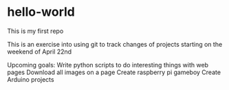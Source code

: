 # hello-world
This is my first repo

This is an exercise into using git to track changes of projects starting on the weekend of April 22nd

Upcoming goals:
Write python scripts to do interesting things with web pages
  Download all images on a page
Create raspberry pi gameboy
Create Arduino projects
